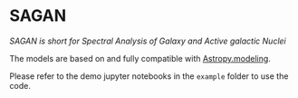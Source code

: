 # SAGAN
_SAGAN is short for Spectral Analysis of Galaxy and Active galactic Nuclei_

The models are based on and fully compatible with [Astropy.modeling](https://docs.astropy.org/en/stable/modeling/index.html).

Please refer to the demo jupyter notebooks in the `example` folder to use the code.
